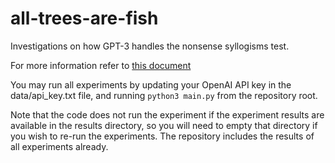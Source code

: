 # all-trees-are-fish
Investigations on how GPT-3 handles the nonsense syllogisms test.

For more information refer to [this document](https://docs.google.com/document/d/1bT8BwHRqSrp35iaUS6I6ZHla44AU2Lv4RmbKBBPzcsc/edit?usp=sharing)

You may run all experiments by updating your OpenAI API key in the
data/api_key.txt file, and running `python3 main.py` from the repository root.

Note that the code does not run the experiment if the experiment results are 
available in the results directory, so you will need to empty that directory if 
you wish to re-run the experiments. The repository includes the results of all 
experiments already.

